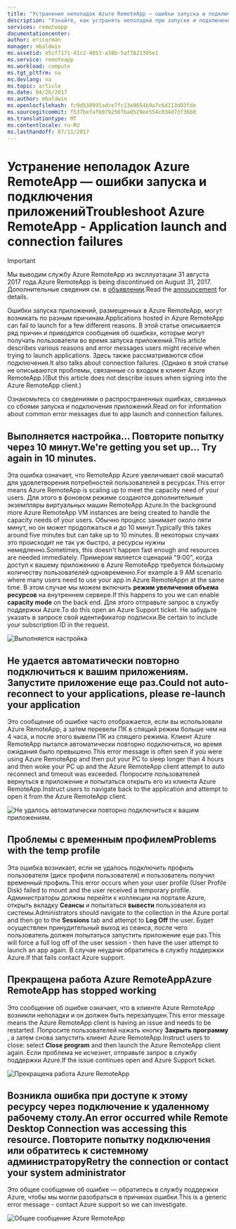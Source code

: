 ```yaml
---
title: "Устранение неполадок Azure RemoteApp — ошибки запуска и подключения приложений | Документация Майкрософт"
description: "Узнайте, как устранять неполадки при запуске и подключении к приложениям в Azure RemoteApp."
services: remoteapp
documentationcenter: 
author: ericorman
manager: mbaldwin
ms.assetid: e5cf7171-d1c2-4053-a38b-5af7821305e1
ms.service: remoteapp
ms.workload: compute
ms.tgt_pltfrm: na
ms.devlang: na
ms.topic: article
ms.date: 04/26/2017
ms.author: mbaldwin
ms.openlocfilehash: fc9d538991adce7fc13e9654b9a7c6d113d03fde
ms.sourcegitcommit: f537befafb079256fba0529ee554c034d73f36b0
ms.translationtype: MT
ms.contentlocale: ru-RU
ms.lasthandoff: 07/11/2017
---
```

# <a name="troubleshoot-azure-remoteapp---application-launch-and-connection-failures"></a><span data-ttu-id="5e7a5-103">Устранение неполадок Azure RemoteApp — ошибки запуска и подключения приложений</span><span class="sxs-lookup"><span data-stu-id="5e7a5-103">Troubleshoot Azure RemoteApp - Application launch and connection failures</span></span>
> [!IMPORTANT]
> <span data-ttu-id="5e7a5-104">Мы выводим службу Azure RemoteApp из эксплуатации 31 августа 2017 года.</span><span class="sxs-lookup"><span data-stu-id="5e7a5-104">Azure RemoteApp is being discontinued on August 31, 2017.</span></span> <span data-ttu-id="5e7a5-105">Дополнительные сведения см. в [объявлении](https://go.microsoft.com/fwlink/?linkid=821148).</span><span class="sxs-lookup"><span data-stu-id="5e7a5-105">Read the [announcement](https://go.microsoft.com/fwlink/?linkid=821148) for details.</span></span>
> 
> 

<span data-ttu-id="5e7a5-106">Ошибки запуска приложений, размещенных в Azure RemoteApp, могут возникать по разным причинам.</span><span class="sxs-lookup"><span data-stu-id="5e7a5-106">Applications hosted in Azure RemoteApp can fail to launch for a few different reasons.</span></span> <span data-ttu-id="5e7a5-107">В этой статье описывается ряд причин и приводятся сообщения об ошибках, которые могут получать пользователи во время запуска приложений.</span><span class="sxs-lookup"><span data-stu-id="5e7a5-107">This article describes various reasons and error messages users might receive when trying to launch applications.</span></span> <span data-ttu-id="5e7a5-108">Здесь также рассматриваются сбои подключения.</span><span class="sxs-lookup"><span data-stu-id="5e7a5-108">It also talks about connection failures.</span></span> <span data-ttu-id="5e7a5-109">(Однако в этой статье не описываются проблемы, связанные со входом в клиент Azure RemoteApp.)</span><span class="sxs-lookup"><span data-stu-id="5e7a5-109">(But this article does not describe issues when signing into the Azure RemoteApp client.)</span></span>  

<span data-ttu-id="5e7a5-110">Ознакомьтесь со сведениями о распространенных ошибках, связанных со сбоями запуска и подключения приложений.</span><span class="sxs-lookup"><span data-stu-id="5e7a5-110">Read on for information about common error messages due to app launch and connection failures.</span></span>

## <a name="were-getting-you-set-up-try-again-in-10-minutes"></a><span data-ttu-id="5e7a5-111">Выполняется настройка... Повторите попытку через 10 минут.</span><span class="sxs-lookup"><span data-stu-id="5e7a5-111">We're getting you set up... Try again in 10 minutes.</span></span>
<span data-ttu-id="5e7a5-112">Эта ошибка означает, что RemoteApp Azure увеличивает свой масштаб для удовлетворения потребностей пользователей в ресурсах.</span><span class="sxs-lookup"><span data-stu-id="5e7a5-112">This error means Azure RemoteApp is scaling up to meet the capacity need of your users.</span></span> <span data-ttu-id="5e7a5-113">Для этого в фоновом режиме создаются дополнительные экземпляры виртуальных машин RemoteApp Azure.</span><span class="sxs-lookup"><span data-stu-id="5e7a5-113">In the background more Azure RemoteApp VM instances are being created to handle the capacity needs of your users.</span></span> <span data-ttu-id="5e7a5-114">Обычно процесс занимает около пяти минут, но он может продолжаться и до 10 минут.</span><span class="sxs-lookup"><span data-stu-id="5e7a5-114">Typically this takes around five minutes but can take up to 10 minutes.</span></span> <span data-ttu-id="5e7a5-115">В некоторых случаях это происходит не так уж быстро, а ресурсы нужны немедленно.</span><span class="sxs-lookup"><span data-stu-id="5e7a5-115">Sometimes, this doesn't happen fast enough and resources are needed immediately.</span></span> <span data-ttu-id="5e7a5-116">Примером является сценарий "9:00", когда доступ к вашему приложению в Azure RemoteApp требуется большому количеству пользователей одновременно.</span><span class="sxs-lookup"><span data-stu-id="5e7a5-116">For example a 9 AM scenario where many users need to use your app in Azure RemoteAppn at the same time.</span></span> <span data-ttu-id="5e7a5-117">В этом случае мы можем включить **режим увеличения объема ресурсов** на внутреннем сервере.</span><span class="sxs-lookup"><span data-stu-id="5e7a5-117">If this happens to you we can enable **capacity mode** on the back end.</span></span> <span data-ttu-id="5e7a5-118">Для этого отправьте запрос в службу поддержки Azure.</span><span class="sxs-lookup"><span data-stu-id="5e7a5-118">To do this open an Azure Support ticket.</span></span> <span data-ttu-id="5e7a5-119">Не забудьте указать в запросе свой идентификатор подписки.</span><span class="sxs-lookup"><span data-stu-id="5e7a5-119">Be certain to include your subscription ID in the request.</span></span>  

![Выполняется настройка](./media/remoteapp-apptrouble/ra-apptrouble1.png)

## <a name="could-not-auto-reconnect-to-your-applications-please-re-launch-your-application"></a><span data-ttu-id="5e7a5-121">Не удается автоматически повторно подключиться к вашим приложениям. Запустите приложение еще раз.</span><span class="sxs-lookup"><span data-stu-id="5e7a5-121">Could not auto-reconnect to your applications, please re-launch your application</span></span>
<span data-ttu-id="5e7a5-122">Это сообщение об ошибке часто отображается, если вы использовали Azure RemoteApp, а затем перевели ПК в спящий режим больше чем на 4 часа, и после этого вывели ПК из спящего режима. Клиент Azure RemoteApp пытался автоматически повторно подключиться, но время ожидания было превышено.</span><span class="sxs-lookup"><span data-stu-id="5e7a5-122">This error message is often seen if you were using Azure RemoteApp and then put your PC to sleep longer than 4 hours and then woke your PC up and the Azure RemoteApp client attempt to auto reconnect and timeout was exceeded.</span></span>  <span data-ttu-id="5e7a5-123">Попросите пользователей вернуться в приложение и попытаться открыть его из клиента Azure RemoteApp.</span><span class="sxs-lookup"><span data-stu-id="5e7a5-123">Instruct users to navigate back to the application and attempt to open it from the Azure RemoteApp client.</span></span>

![Не удалось автоматически повторно подключиться к вашим приложениям.](./media/remoteapp-apptrouble/ra-apptrouble2.png) 

## <a name="problems-with-the-temp-profile"></a><span data-ttu-id="5e7a5-125">Проблемы с временным профилем</span><span class="sxs-lookup"><span data-stu-id="5e7a5-125">Problems with the temp profile</span></span>
<span data-ttu-id="5e7a5-126">Эта ошибка возникает, если не удалось подключить профиль пользователя (диск профиля пользователя) и пользователь получил временный профиль.</span><span class="sxs-lookup"><span data-stu-id="5e7a5-126">This error occurs when your user profile (User Profile Disk) failed to mount and the user received a temporary profile.</span></span>  <span data-ttu-id="5e7a5-127">Администраторы должны перейти к коллекции на портале Azure, открыть вкладку **Сеансы** и попытаться **вывести** пользователя из системы.</span><span class="sxs-lookup"><span data-stu-id="5e7a5-127">Administrators should navigate to the collection in the Azure portal and then go to the **Sessions** tab and attempt to **Log Off** the user.</span></span> <span data-ttu-id="5e7a5-128">Будет осуществлен принудительный выход из сеанса, после чего пользователь должен попытаться запустить приложение еще раз.</span><span class="sxs-lookup"><span data-stu-id="5e7a5-128">This will force a full log off of the user session - then have the user attempt to launch an app again.</span></span> <span data-ttu-id="5e7a5-129">В случае неудачи обратитесь в службу поддержки Azure.</span><span class="sxs-lookup"><span data-stu-id="5e7a5-129">If that fails contact Azure support.</span></span>

## <a name="azure-remoteapp-has-stopped-working"></a><span data-ttu-id="5e7a5-130">Прекращена работа Azure RemoteApp</span><span class="sxs-lookup"><span data-stu-id="5e7a5-130">Azure RemoteApp has stopped working</span></span>
<span data-ttu-id="5e7a5-131">Это сообщение об ошибке означает, что в клиенте Azure RemoteApp возникли неполадки и он должен быть перезапущен.</span><span class="sxs-lookup"><span data-stu-id="5e7a5-131">This error message means the Azure RemoteApp client is having an issue and needs to be restarted.</span></span> <span data-ttu-id="5e7a5-132">Попросите пользователей нажать кнопку **Закрыть программу** , а затем снова запустить клиент Azure RemoteApp.</span><span class="sxs-lookup"><span data-stu-id="5e7a5-132">Instruct users to close: select **Close program** and then launch the Azure RemoteApp client again.</span></span>  <span data-ttu-id="5e7a5-133">Если проблема не исчезнет, отправьте запрос в службу поддержки Azure.</span><span class="sxs-lookup"><span data-stu-id="5e7a5-133">If the issue continues open and Azure Support ticket.</span></span>

![Прекращена работа Azure RemoteApp](./media/remoteapp-apptrouble/ra-apptrouble3.png)  

## <a name="an-error-occurred-while-remote-desktop-connection-was-accessing-this-resource-retry-the-connection-or-contact-your-system-administrator"></a><span data-ttu-id="5e7a5-135">Возникла ошибка при доступе к этому ресурсу через подключение к удаленному рабочему столу.</span><span class="sxs-lookup"><span data-stu-id="5e7a5-135">An error occurred while Remote Desktop Connection was accessing this resource.</span></span> <span data-ttu-id="5e7a5-136">Повторите попытку подключения или обратитесь к системному администратору</span><span class="sxs-lookup"><span data-stu-id="5e7a5-136">Retry the connection or contact your system administrator</span></span>
<span data-ttu-id="5e7a5-137">Это общее сообщение об ошибке — обратитесь в службу поддержки Azure, чтобы мы могли разобраться в причинах ошибки.</span><span class="sxs-lookup"><span data-stu-id="5e7a5-137">This is a generic error message - contact Azure support so we can investigate.</span></span> 

![Общее сообщение Azure RemoteApp](./media/remoteapp-apptrouble/ra-apptrouble4.png) 

